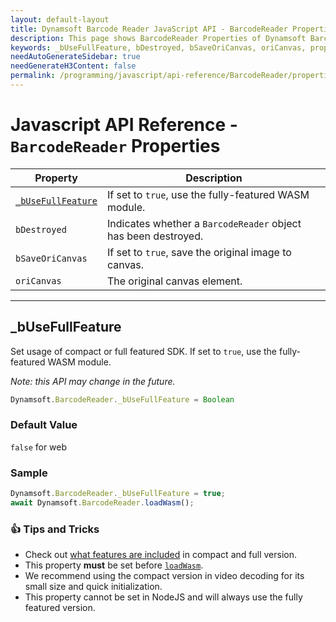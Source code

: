 ```yaml
---
layout: default-layout
title: Dynamsoft Barcode Reader JavaScript API - BarcodeReader Properties
description: This page shows BarcodeReader Properties of Dynamsoft Barcode Reader JavaScript SDK.
keywords: _bUseFullFeature, bDestroyed, bSaveOriCanvas, oriCanvas, properties, BarcodeReader, api reference, javascript, js
needAutoGenerateSidebar: true
needGenerateH3Content: false
permalink: /programming/javascript/api-reference/BarcodeReader/properties.html
---
```



# Javascript API Reference - `BarcodeReader` Properties

| Property             | Description |
|----------------------|-------------|
| [`_bUseFullFeature`](#_busefullfeature) | If set to `true`, use the fully-featured WASM module. |
| `bDestroyed` | Indicates whether a `BarcodeReader` object has been destroyed. | 
| `bSaveOriCanvas` | If set to `true`, save the original image to canvas. | 
| `oriCanvas` | The original canvas element. | 

---

## _bUseFullFeature

Set usage of compact or full featured SDK. If set to `true`, use the fully-featured WASM module. 

*Note: this API may change in the future.*

```javascript
Dynamsoft.BarcodeReader._bUseFullFeature = Boolean
```

### Default Value

`false` for web

### Sample

```javascript
Dynamsoft.BarcodeReader._bUseFullFeature = true;
await Dynamsoft.BarcodeReader.loadWasm();
```

### :+1: Tips and Tricks

* Check out [what features are included](../../user-guide/features-requirements.md#compact-and-full-editions) in compact and full version.
* This property **must** be set before [`loadWasm`](methods/initialize-and-destroy.md#loadwasm).
* We recommend using the compact version in video decoding for its small size and quick initialization.
* This property cannot be set in NodeJS and will always use the fully featured version. 
